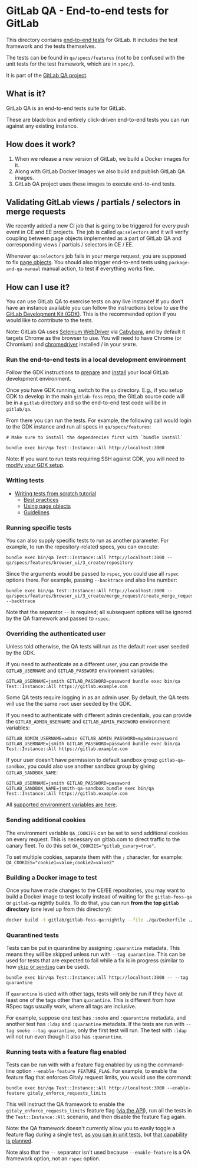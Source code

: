 # GitLab QA - End-to-end tests for GitLab

This directory contains [end-to-end tests](../../../doc/development/testing_guide/end_to_end/index.md)
for GitLab. It includes the test framework and the tests themselves.

The tests can be found in `qa/specs/features` (not to be confused with the unit
tests for the test framework, which are in `spec/`).

It is part of the [GitLab QA project](https://gitlab.com/gitlab-org/gitlab-qa).

## What is it?

GitLab QA is an end-to-end tests suite for GitLab.

These are black-box and entirely click-driven end-to-end tests you can run
against any existing instance.

## How does it work?

1. When we release a new version of GitLab, we build a Docker images for it.
1. Along with GitLab Docker Images we also build and publish GitLab QA images.
1. GitLab QA project uses these images to execute end-to-end tests.

## Validating GitLab views / partials / selectors in merge requests

We recently added a new CI job that is going to be triggered for every push
event in CE and EE projects. The job is called `qa:selectors` and it will
verify coupling between page objects implemented as a part of GitLab QA
and corresponding views / partials / selectors in CE / EE.

Whenever `qa:selectors` job fails in your merge request, you are supposed to
fix [page objects](../doc/development/testing_guide/end_to_end/page_objects.md). You should also trigger end-to-end tests
using `package-and-qa-manual` manual action, to test if everything works fine.

## How can I use it?

You can use GitLab QA to exercise tests on any live instance! If you don't
have an instance available you can follow the instructions below to use
the [GitLab Development Kit (GDK)](https://gitlab.com/gitlab-org/gitlab-development-kit).
This is the recommended option if you would like to contribute to the tests.

Note: GitLab QA uses [Selenium WebDriver](https://www.seleniumhq.org/) via
[Cabybara](http://teamcapybara.github.io/capybara/), and by default it targets Chrome as
the browser to use. You will need to have Chrome (or Chromium) and
[chromedriver](https://chromedriver.chromium.org/) installed / in your `$PATH`.

### Run the end-to-end tests in a local development environment

Follow the GDK instructions to [prepare](https://gitlab.com/gitlab-org/gitlab-development-kit/blob/master/doc/prepare.md)
and [install](https://gitlab.com/gitlab-org/gitlab-development-kit/blob/master/doc/set-up-gdk.md)
your local GitLab development environment.

Once you have GDK running, switch to the `qa` directory. E.g., if you setup
GDK to develop in the main `gitlab-foss` repo, the GitLab source code will be
in a `gitlab` directory and so the end-to-end test code will be in `gitlab/qa`.

From there you can run the tests. For example, the
following call would login to the GDK instance and run all specs in
`qa/specs/features`:

```
# Make sure to install the dependencies first with `bundle install`

bundle exec bin/qa Test::Instance::All http://localhost:3000
```

Note: If you want to run tests requiring SSH against GDK, you
will need to [modify your GDK setup](https://gitlab.com/gitlab-org/gitlab-qa/blob/master/docs/run_qa_against_gdk.md).

### Writing tests

- [Writing tests from scratch tutorial](../doc/development/testing_guide/end_to_end/quick_start_guide.md)
    - [Best practices](../doc/development/testing_guide/best_practices.md)
    - [Using page objects](../doc/development/testing_guide/end_to_end/page_objects.md)
    - [Guidelines](../doc/development/testing_guide/index.md)

### Running specific tests

You can also supply specific tests to run as another parameter. For example, to
run the repository-related specs, you can execute:

```
bundle exec bin/qa Test::Instance::All http://localhost:3000 -- qa/specs/features/browser_ui/3_create/repository
```

Since the arguments would be passed to `rspec`, you could use all `rspec`
options there. For example, passing `--backtrace` and also line number:

```
bundle exec bin/qa Test::Instance::All http://localhost:3000 -- qa/specs/features/browser_ui/3_create/merge_request/create_merge_request_spec.rb:6 --backtrace
```

Note that the separator `--` is required; all subsequent options will be
ignored by the QA framework and passed to `rspec`.

### Overriding the authenticated user

Unless told otherwise, the QA tests will run as the default `root` user seeded
by the GDK.

If you need to authenticate as a different user, you can provide the
`GITLAB_USERNAME` and `GITLAB_PASSWORD` environment variables:

```
GITLAB_USERNAME=jsmith GITLAB_PASSWORD=password bundle exec bin/qa Test::Instance::All https://gitlab.example.com
```

Some QA tests require logging in as an admin user. By default, the QA
tests will use the the same `root` user seeded by the GDK.

If you need to authenticate with different admin credentials, you can
provide the `GITLAB_ADMIN_USERNAME` and `GITLAB_ADMIN_PASSWORD`
environment variables:

```
GITLAB_ADMIN_USERNAME=admin GITLAB_ADMIN_PASSWORD=myadminpassword GITLAB_USERNAME=jsmith GITLAB_PASSWORD=password bundle exec bin/qa Test::Instance::All https://gitlab.example.com
```

If your user doesn't have permission to default sandbox group
`gitlab-qa-sandbox`, you could also use another sandbox group by giving
`GITLAB_SANDBOX_NAME`:

```
GITLAB_USERNAME=jsmith GITLAB_PASSWORD=password GITLAB_SANDBOX_NAME=jsmith-qa-sandbox bundle exec bin/qa Test::Instance::All https://gitlab.example.com
```

All [supported environment variables are here](https://gitlab.com/gitlab-org/gitlab-qa/blob/master/docs/what_tests_can_be_run.md#supported-environment-variables).

### Sending additional cookies

The environment variable `QA_COOKIES` can be set to send additional cookies
on every request. This is necessary on gitlab.com to direct traffic to the
canary fleet. To do this set `QA_COOKIES="gitlab_canary=true"`.

To set multiple cookies, separate them with the `;` character, for example: `QA_COOKIES="cookie1=value;cookie2=value2"`


### Building a Docker image to test

Once you have made changes to the CE/EE repositories, you may want to build a
Docker image to test locally instead of waiting for the `gitlab-foss-qa` or
`gitlab-qa` nightly builds. To do that, you can run **from the top `gitlab`
directory** (one level up from this directory):

```sh
docker build -t gitlab/gitlab-foss-qa:nightly --file ./qa/Dockerfile ./
```

### Quarantined tests

Tests can be put in quarantine by assigning `:quarantine` metadata. This means
they will be skipped unless run with `--tag quarantine`. This can be used for
tests that are expected to fail while a fix is in progress (similar to how
[`skip` or `pending`](https://relishapp.com/rspec/rspec-core/v/3-8/docs/pending-and-skipped-examples)
 can be used).

```
bundle exec bin/qa Test::Instance::All http://localhost:3000 -- --tag quarantine
```

If `quarantine` is used with other tags, tests will only be run if they have at
least one of the tags other than `quarantine`. This is different from how RSpec
tags usually work, where all tags are inclusive.

For example, suppose one test has `:smoke` and `:quarantine` metadata, and
another test has `:ldap` and `:quarantine` metadata. If the tests are run with
`--tag smoke --tag quarantine`, only the first test will run. The test with
`:ldap` will not run even though it also has `:quarantine`.

### Running tests with a feature flag enabled

Tests can be run with with a feature flag enabled by using the command-line
option `--enable-feature FEATURE_FLAG`. For example, to enable the feature flag
that enforces Gitaly request limits, you would use the command:

```
bundle exec bin/qa Test::Instance::All http://localhost:3000 --enable-feature gitaly_enforce_requests_limits
```

This will instruct the QA framework to enable the `gitaly_enforce_requests_limits`
feature flag ([via the API](https://docs.gitlab.com/ee/api/features.html)), run
all the tests in the `Test::Instance::All` scenario, and then disable the
feature flag again.

Note: the QA framework doesn't currently allow you to easily toggle a feature
flag during a single test, [as you can in unit tests](https://docs.gitlab.com/ee/development/feature_flags.html#specs),
but [that capability is planned](https://gitlab.com/gitlab-org/quality/team-tasks/issues/77).

Note also that the `--` separator isn't used because `--enable-feature` is a QA
framework option, not an `rspec` option.
